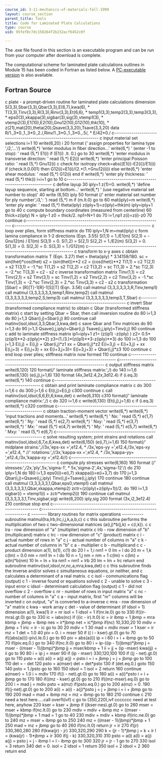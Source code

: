 ```yaml
---
course_id: 3-11-mechanics-of-materials-fall-1999
layout: course_section
parent_title: Tools
title: Code for Laminated Plate Calculations
type: course
uid: 95fef8c7dc150264f2b232acf6452c0f

---
```


The .exe file found in this section is an executable program and can be run from your computer after download is complete.

The computational scheme for laminated plate calculations outlines in Module 15 has been coded in Fortran as listed below. A [PC-executable version](/coursemedia/3-11-mechanics-of-materials-fall-1999/022f196e1d7b501a2e9853c238013b70_plate.exe) is also available.

Fortran Source
--------------

c     plate - a prompt-driven routine for laminated plate calculations
dimension S(3,3),Sbar(3,3),Qbar(3,3),E(6,7),kwa(6),
\*          T(3,3),Tinv(3,3),R(3,3),Rinv(3,3),Et(6,6),
\*          temp1(3,3),temp2(3,3),temp3(3,3),
\*          eps0(3),xkappa(3),sigbar(3),sig(3),vtemp1(3),
\*          vtemp2(3),E1(10),E2(10),Gnu12(10),G12(10),thk(10),
\*          z(21),mat(20),theta(20),Qsave(3,3,20),Tsave(3,3,20)
data R/1.,3\*0.,1.,3\*0.,2./,Rinv/1.,3\*0.,1.,3\*0.,.5/,
\*     E/42\*0./
c----------------------------------------------------------------------
c     input material set selections
i=1
10    write(6,20) i
20    format (' assign properties for lamina type ',i2,'...'/)
write(6,\*) 'enter modulus in fiber direction...'
write(6,\*) '   (enter -1 to stop): '
read (5,\*) E1(i)
if (E1(i) .lt. 0.) go to 30
write(6,\*) 'enter modulus in transverse direction: '
read (5,\*) E2(i)
write(6,\*) 'enter principal Poisson ratio: '
read (5,\*) Gnu12(i)
c        check for isotropy
check=abs((E1(i)-E2(i))/E1(i))
if (check.lt.0.001) then
G12(i)=E1(i)/(2.\*(1.+Gnu12(i)))
else
write(6,\*) 'enter shear modulus: '
read (5,\*) G12(i)
end if
write(6,\*) 'enter ply thickness: '
read (5,\*) thk(i)
i=i+1
go to 10
c----------------------------------------------------------------------
c     define layup
30    iply=1
z(1)=0.
write(6,\*) 'define layup sequence, starting at bottom...'
write(6,\*) '   (use negative material set number to stop)'
40    write (6,50) iply
50    format (/' enter material set number for ply number',i3,': ')
read (5,\*) m
if (m.lt.0) go to 60
mat(iply)=m
write(6,\*) 'enter ply angle: '
read (5,\*) theta(iply)
z(iply+1)=z(iply)+thk(m)
iply=iply+1
go to 40
c     compute boundary coordinates (measured from centerline)
60    thick=z(iply)
N = iply-1
z0 = thick/2.
np1=N+1
do 70 i=1,np1
z(i)=z(i)-z0
70    continue
c----------------------------------------------------------------------
c----------------------------------------------------------------------
c     loop over plies, form stiffness matrix
do 110 iply=1,N
m=mat(iply)
c        form lamina compliance in 1-2 directions (Eqn. 3.55)
S(1,1) = 1./E1(m)
S(2,1) = -Gnu12(m) / E1(m)
S(3,1) = 0.
S(1,2) = S(2,1)
S(2,2) = 1./E2(m)
S(3,2) = 0.
S(1,3) = 0.
S(2,3) = 0.
S(3,3) = 1./G12(m)
c----------------------------------------------------------------------
c        transform to x-y axes
c        obtain transformation matrix T (Eqn. 3.27)
thet = theta(iply) \* 3.14159/180.
sc = sin(thet)\*cos(thet)
s2 = (sin(thet))\*\*2
c2 = (cos(thet))\*\*2
T(1,1) = c2
T(2,1) = s2
T(3,1) = -1.\*sc
T(1,2) = s2
T(2,2) = c2
T(3,2) = sc
T(1,3) = 2.\*sc
T(2,3) = -2.\*sc
T(3,3) = c2 - s2
c        inverse transformation matrix
Tinv(1,1) = c2
Tinv(2,1) = s2
Tinv(3,1) = sc
Tinv(1,2) = s2
Tinv(2,2) = c2
Tinv(3,2) = -1.\*sc
Tinv(1,3) = -2.\*sc
Tinv(2,3) = 2.\*sc
Tinv(3,3) = c2 - s2
c        transformation \[Sbar\] = \[R\]\[T\]-1\[R\]-1\[S\]\[T\] (Eqn. 3.56)
call matmul (3,3,3,3,3,3,R,Tinv,temp1)
call matmul (3,3,3,3,3,3,temp1,Rinv,temp2)
call matmul (3,3,3,3,3,3,temp2,S,temp3)
call matmul (3,3,3,3,3,3,temp3,T,Sbar)
c----------------------------------------------------------------------
c        invert Sbar (transformed compliance matrix) to obtain
c               Qbar (transformed stiffness matrix)
c        start by setting Qbar = Sbar, then call inversion routine
do 80 i=1,3
do 80 j=1,3
Qbar(i,j)=Sbar(i,j)
80       continue
call matinv(isol,idsol,3,3,Qbar,3,kwa,det)
c        save Qbar and Tinv matrices
do 90 i=1,3
do 90 j=1,3
Qsave(i,j,iply)=Qbar(i,j)
Tsave(i,j,iply)=Tinv(i,j)
90       continue
c        add to laminate stiffness matrix
ip1=iply+1
z1=        (z(ip1)   -z(iply)   )
z2=    0.5\*(z(ip1)\*\*2-z(iply)\*\*2)
z3=(1./3.)\*(z(ip1)\*\*3-z(iply)\*\*3)
do 100 i=1,3
do 100 j=1,3
E(i,j)    =  E(i,j) +     Qbar(i,j)\*z1
xx        =               Qbar(i,j)\*z2
E(i+3,j)  =  E(i+3,j) +   xx
E(i,j+3)  =  E(i,j+3) +   xx
E(i+3,j+3)=  E(i+3,j+3) + Qbar(i,j)\*z3
100      continue
c     end loop over plies; stiffness matrix now formed
110   continue
c----------------------------------------------------------------------
c----------------------------------------------------------------------
c     output stiffness matrix
write(6,120)
120   format(/' laminate stiffness matrix:',/)
do 140 i=1,6
write(6,130) (e(i,j),j=1,6)
130      format (4x,3e12.4,2x,3d12.4)
if (i.eq.3) write(6,\*)
140   continue
c----------------------------------------------------------------------
c     obtain and print laminate compliance matrix
c      do 300 i=1,6
c      do 300 j=1,6
c         Et(i,j)=E(i,j)
c300   continue
c      call matinv(isol,idsol,6,6,Et,6,kwa,det)
c      write(6,310)
c310   format(/' laminate compliance matrix:',/)
c      do 320 i=1,6
c         write(6,130) (Et(i,j),j=1,6)
c         if (i.eq.3) write(6,\*)
c320   continue
c----------------------------------------------------------------------
c     obtain traction-moment vector
write(6,\*)
write(6,\*) 'input tractions and moments...'
write(6,\*)
write(6,\*) '   Nx: '
read (5,\*) e(1,7)
write(6,\*) '   Ny: '
read (5,\*) e(2,7)
write(6,\*) '  Nxy: '
read (5,\*) e(3,7)
write(6,\*) '   Mx: '
read (5,\*) e(4,7)
write(6,\*) '   My: '
read (5,\*) e(5,7)
write(6,\*) '  Mxy: '
read (5,\*) e(6,7)
c----------------------------------------------------------------------
c     solve resulting system; print strains and rotations
call matinv(isol,idsol,6,7,e,6,kwa,det)
write(6,150) (e(i,7),i=1,6)
150   format(/' midplane strains:',//3x,'eps-xx =',e12.4,
\*   /3x,'eps-yy =',e12.4,/3x,'eps-xy =',e12.4,
\*   //' rotations:',//3x,'kappa-xx =',e12.4,
\*   /3x,'kappa-yy= ',e12.4,/3x,'kappa-xy =',e12.4//)
c----------------------------------------------------------------------
c     compute ply stresses
write(6,160)
160   format (/' stresses:',/2x,'ply',5x,'sigma-1',
\*        5x,'sigma-2',4x,'sigma-12'/)
do 210 iply=1,N
do 180 i=1,3
eps0(i)=e(i,7)
xkappa(i)=e(i+3,7)
do 170 j=1,3
Qbar(i,j)=Qsave(i,j,iply)
Tinv(i,j)=Tsave(i,j,iply)
170         continue
180      continue
call matmul (3,3,3,3,3,1,Qbar,eps0,vtemp1)
call matmul (3,3,3,3,3,1,Qbar,xkappa,vtemp2)
zctr=(z(iply)+z(iply+1))/2.
do 190 i=1,3
sigbar(i) = vtemp1(i) + zctr\*vtemp2(i)
190      continue
call matmul (3,3,3,3,3,1,Tinv,sigbar,sig)
write(6,200) iply,sig
200      format (3x,i2,3e12.4)
210   continue
stop
end
c----------------------------------------------------------------------
c----------------------------------------------------------------------
c --------  library routines for matrix operations -----------
subroutine matmul(lra,lrb,lrc,i,j,k,a,b,c)
c
c     this subroutine performs the multiplication of two
c     two-dimensional matrices (a(i,j)\*b(j,k) = c(i,k)).
c
c     lra - row dimension of "a" (multiplier) matrix
c     lrb - row dimension of "b" (multiplicand) matrix
c     lrc - row dimension of "c" (product) matrix
c     i   - actual number of rows in "a"
c     j   - actual number of columns in "a"
c     k   - actual number of columns in "b"
c     a   - multiplier
c     b   - multiplicand
c     c   - product
dimension a(1), b(1), c(1)
do 20 l = 1,i
nm1 = 0
lm = l
do 20 m = 1,k
c(lm) = 0.0
nm = nm1
ln = l
do 10 n = 1,j
nm = nm + 1
c(lm) = c(lm) + a(ln)\*b(nm)
10   ln = ln + lra
nm1 = nm1 + lrb
20   lm = lm + lrc
return
end
subroutine matinv(isol,idsol,nr,nc,a,mra,kwa,det)
c
c     this subroutine finds the inverse and/or solves
c     simultaneous equations, or neither, and
c     calculates a determinant of a real matrix.
c
c     isol - communications flag (output)
c        1 - inverse found or equations solved
c        2 - unable to solve
c        3 - input error
c     idsol - determinant calculation flag (output)
c        1 - did not overflow
c        2 - overflow
c     nr - number of rows in input matrix "a"
c     nc - number of columns in "a"
c     a  - input matrix, first "nr" columns will be inverted
c             on output, "a" is converted to a-inverse
c     mra - row dimension of "a" matrix
c     kwa - work array
c     det - value of determinant (if idsol = 1)
dimension a(1), kwa(1)
ir = nr
isol = 1
idsol = 1
if(nr.le.0) go to 330
if((ir-mra).gt.0) go to 330
ic = iabs(nc)
if ((ic - ir).lt.0) ic = ir
ibmp = 1
jbmp = mra
kbmp = jbmp + ibmp
nes = ir\*jbmp
net = ic\*jbmp
if(nc) 10,330,20
10   mdiv = jbmp + 1
iric = ir - ic
go to 30
20   mdiv = 1
30   mad = mdiv
mser = 1
kser = ir
mz = 1
det = 1.0
40   piv = 0.
i = mser
50   if (( i - kser).gt.0) go to 70
if((abs(a(i))-piv).le.0.) go to 60
piv = abs(a(i))
ip = i
60   i = i + ibmp
go to 50
70   if(piv.eq.0.) go to 340
if(nc.lt.0) go to 80
i = ip-((ip - 1)/jbmp)\*jbmp
j = mser - ((mser - 1)/jbmp)\*jbmp
jj = mser/kbmp + 1
ii = jj + (ip -mser)
kwa(jj) = ii
go to 90
80   i = ip
j = mser
90   if (ip - mser) 330,120,100
100  if ((j - net).gt.0) go to 110
psto = a(i)
a(i) = a(j)
a(j) = psto
i = i + jbmp
j = j + jbmp
go to 100
110  det = - det
120  psto = a(mser)
det = det\*psto
130  if (det.eq.0.) goto 150
140  psto = 1./psto
go to 160
150  idsol = 1
isol = 2
return
160  continue
a(mser) = 1.0
i = mdiv
170  if((i - net).gt.0) go to 180
a(i) = a(i)\*psto
i = i + jbmp
go to 170
180  if((mz - kser).gt.0) go to 210
if((mz-mser).eq.0) go to 200
i = mad
j = mdiv
psto = a(mz)
if(psto.eq.0.) go to 200
a(mz) = 0.
190  if((j-net).gt.0) go to 200
a(i) = a(i) - a(j)\*psto
j = j + jbmp
i = i + jbmp
go to 190
200  mad = mad + ibmp
mz = mz + ibmp
go to 180
210 continue
c 210  need a test here.....call overfl(ivf)
c      go to (350,220),ivf
ccccccc  need at test here, anyhow
220  kser = kser + jbmp
if ((kser-nes).gt.0) go to 260
mser = mser + kbmp
if(nc.lt.0) go to 230
mdiv = mdiv + ibmp
mz = ((mser - 1)/jbmp)\*jbmp + 1
mad = 1
go to 40
230  mdiv = mdiv + kbmp
if(iric.ne.0) go to 240
mz = mser + ibmp
go to 250
240  mz = ((mser - 1)/jbmp)\*jbmp + 1
250  mad = mz + jbmp
go to 40
260  if(nc.lt.0) return
jr = ir
270  if(jr) 330,360,280
280  if(kwa(jr) - jr) 330,320,290
290  k = (jr - 1)\*jbmp
j = k + ir
l = (kwa(jr) - 1)\*jbmp + ir
300  if(j - k) 330,320,310
310  psto = a(l)
a(l) = a(j)
a(j) = psto
j = j - ibmp
l = l - ibmp
go to 300
320  jr = jr - 1
go to 270
330  isol = 3
return
340  det = 0.
isol = 2
idsol = 1
return
350  isol = 2
idsol = 2
360  return
end